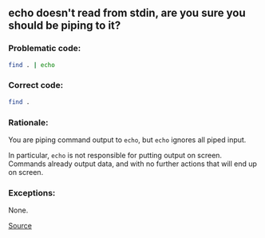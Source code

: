 ## echo doesn't read from stdin, are you sure you should be piping to it?

### Problematic code:

```sh
find . | echo
```

### Correct code:

```sh
find .
```

### Rationale:

You are piping command output to `echo`, but `echo` ignores all piped input.

In particular, `echo` is not responsible for putting output on screen. Commands already output data, and with no further actions that will end up on screen.

### Exceptions:

None.

[Source](https://github.com/koalaman/shellcheck/wiki/SC2008)

